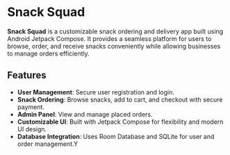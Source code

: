# Snack Squad

**Snack Squad** is a customizable snack ordering and delivery app built using Android Jetpack Compose. It provides a seamless platform for users to browse, order, and receive snacks conveniently while allowing businesses to manage orders efficiently.

## Features

- **User Management**: Secure user registration and login.
- **Snack Ordering**: Browse snacks, add to cart, and checkout with secure payment.
- **Admin Panel**: View and manage placed orders.
- **Customizable UI**: Built with Jetpack Compose for flexibility and modern UI design.
- **Database Integration**: Uses Room Database and SQLite for user and order management.Y

